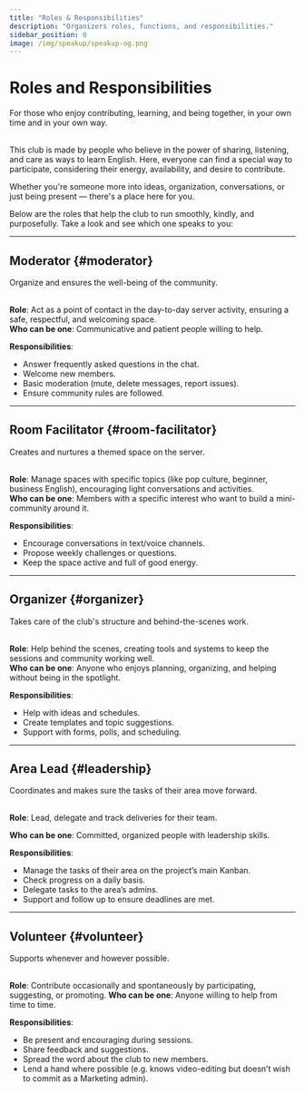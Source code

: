 ```yaml
---
title: "Roles & Responsibilities"
description: "Organizers roles, functions, and responsibilities."
sidebar_position: 0
image: /img/speakup/speakup-og.png
---
```


# Roles and Responsibilities

<div className="alert alert--info" role="alert">For those who enjoy contributing, learning, and being together, in your own time and in your own way.</div>

<br/>

This club is made by people who believe in the power of sharing, listening, and care as ways to learn English. Here, everyone can find a special way to participate, considering their energy, availability, and desire to contribute.

Whether you're someone more into ideas, organization, conversations, or just being present — there's a place here for you.

Below are the roles that help the club to run smoothly, kindly, and purposefully. Take a look and see which one speaks to you:

---

## Moderator {#moderator}

<div className="alert alert--info" role="alert">Organize and ensures the well-being of the community.</div>

<br/>

**Role**: Act as a point of contact in the day-to-day server activity, ensuring a safe, respectful, and welcoming space.  
**Who can be one**: Communicative and patient people willing to help.

**Responsibilities**:

- Answer frequently asked questions in the chat.
- Welcome new members.
- Basic moderation (mute, delete messages, report issues).
- Ensure community rules are followed.

---

## Room Facilitator {#room-facilitator}

<div className="alert alert--info" role="alert">Creates and nurtures a themed space on the server.</div>

<br/>

**Role**: Manage spaces with specific topics (like pop culture, beginner, business English), encouraging light conversations and activities.  
**Who can be one**: Members with a specific interest who want to build a mini-community around it.

**Responsibilities**:

- Encourage conversations in text/voice channels.
- Propose weekly challenges or questions.
- Keep the space active and full of good energy.

---

## Organizer {#organizer}

<div className="alert alert--info" role="alert">Takes care of the club's structure and behind-the-scenes work.</div>

<br/>

**Role**: Help behind the scenes, creating tools and systems to keep the sessions and community working well.  
**Who can be one**: Anyone who enjoys planning, organizing, and helping without being in the spotlight.

**Responsibilities**:

- Help with ideas and schedules.
- Create templates and topic suggestions.
- Support with forms, polls, and scheduling.

---

## Area Lead {#leadership}

<div className="alert alert--info" role="alert">Coordinates and makes sure the tasks of their area move forward.</div>

<br/>

**Role**: Lead, delegate and track deliveries for their team.

**Who can be one**: Committed, organized people with leadership skills.

**Responsibilities**:

- Manage the tasks of their area on the project’s main Kanban.
- Check progress on a daily basis.
- Delegate tasks to the area’s admins.
- Support and follow up to ensure deadlines are met.

---

## Volunteer {#volunteer}

<div className="alert alert--info" role="alert">Supports whenever and however possible.</div>

<br/>

**Role**: Contribute occasionally and spontaneously by participating, suggesting, or promoting.
**Who can be one**: Anyone willing to help from time to time.

**Responsibilities**:

- Be present and encouraging during sessions.
- Share feedback and suggestions.
- Spread the word about the club to new members.
- Lend a hand where possible (e.g. knows video-editing but doesn’t wish to commit as a Marketing admin).
